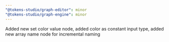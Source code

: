 ```yaml
---
"@tokens-studio/graph-editor": minor
"@tokens-studio/graph-engine": minor
---
```


Added new set color value node, added color as constant input type, added new array name node for incremental naming
